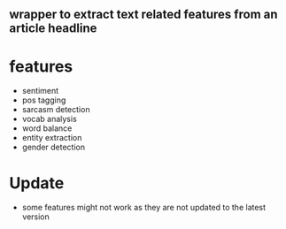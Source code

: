 ## wrapper to extract text related features from an article headline

# features 

- sentiment
- pos tagging
- sarcasm detection 
- vocab analysis
- word balance
- entity extraction
- gender detection


# Update

- some features might not work as they are not updated to the latest version